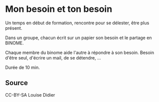 # Mon besoin et ton besoin

Un temps en début de formation, rencontre pour se délester, être plus présent. 

Dans un groupe, chacun écrit sur un papier son besoin et le partage en BINOME. 

Chaque membre du binome aide l'autre à répondre à son besoin. Besoin d'être seul, d'écrire un mail, de se détendre, ...

Durée de 10 min. 

## Source 

CC-BY-SA Louise Didier

